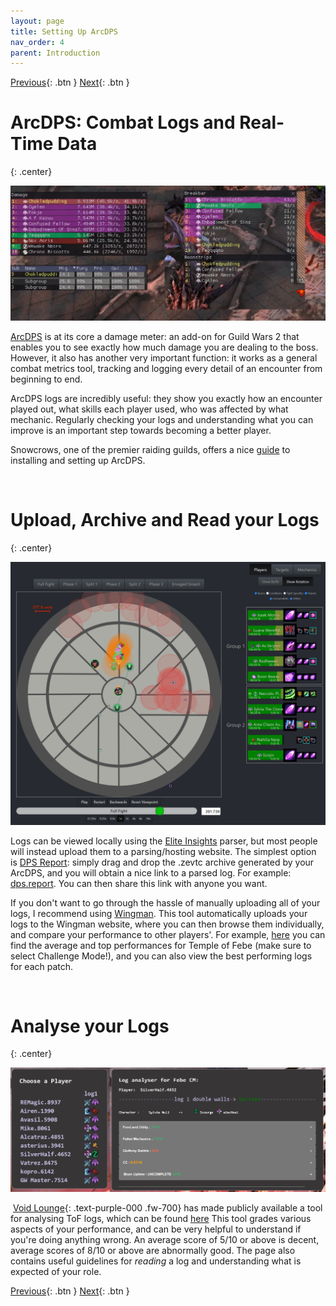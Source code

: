 ```yaml
---
layout: page
title: Setting Up ArcDPS
nav_order: 4
parent: Introduction
---
```


[Previous](getting-started.html){: .btn } [Next](lcm.html){: .btn }

# ArcDPS: Combat Logs and Real-Time Data
{: .center}

![ArcDPS In-game screenshots](../images/introduction/arcdps.webp)

[ArcDPS] is at its core a damage meter: an add-on for Guild Wars 2 that enables you to see exactly how much damage you are dealing to the boss. However, it also has another very important function: it works as a general combat metrics tool, tracking and logging every detail of an encounter from beginning to end.

ArcDPS logs are incredibly useful: they show you exactly how an encounter played out, what skills each player used, who was affected by what mechanic. Regularly checking your logs and understanding what you can improve is an important step towards becoming a better player.

Snowcrows, one of the premier raiding guilds, offers a nice [guide](https://snowcrows.com/guides/getting-started/arc-dps) to installing and setting up ArcDPS.

<img class="divider">

# Upload, Archive and Read your Logs 
{: .center}

![Example Elite Insights image](../images/introduction/ei_image.webp)

Logs can be viewed locally using the [Elite Insights] parser, but most people will instead upload them to a parsing/hosting website. The simplest option is [DPS Report](https://dps.report/): simply drag and drop the .zevtc archive generated by your ArcDPS, and you will obtain a nice link to a parsed log. For example: [dps.report](https://dps.report/w7qK-20240401-230033_cerus). You can then share this link with anyone you want.

If you don't want to go through the hassle of manually uploading all of your logs, I recommend using [Wingman](https://gw2wingman.nevermindcreations.de/uploader). This tool automatically uploads your logs to the Wingman website, where you can then browse them individually, and compare your performance to other players'. For example, [here](https://gw2wingman.nevermindcreations.de/cerus) you can find the average and top performances for Temple of Febe (make sure to select Challenge Mode!), and you can also view the best performing logs for each patch.

<img class="divider">

# Analyse your Logs
{: .center}

![Example Analyzer image](../images/introduction/log_analysis.webp)

<img class="inline vl_icon"> [Void Lounge](https://discord.gg/UXmjTayf){: .text-purple-000 .fw-700} has made publicly available a tool for analysing ToF logs, which can be found [here](https://www.canva.com/design/DAGQNkGsYKI/mS7L-t1w5Of_kzcPNqMuxQ/view?utm_content=DAGQNkGsYKI)
This tool grades various aspects of your performance, and can be very helpful to understand if you're doing anything wrong. An average score of 5/10 or above is decent, average scores of 8/10 or above are abnormally good. The page also contains useful guidelines for _reading_ a log and understanding what is expected of your role.

[Previous](getting-started.html){: .btn } [Next](lcm.html){: .btn }

[ArcDPS]: https://www.deltaconnected.com/arcdps/
[Elite Insights]: https://github.com/baaron4/GW2-Elite-Insights-Parser

